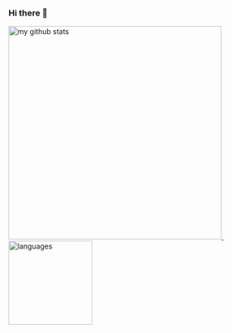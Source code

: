 ### Hi there 👋

<!--
**QiqiM/QiqiM** is a ✨ _special_ ✨ repository because its `README.md` (this file) appears on your GitHub profile.

Here are some ideas to get you started:

- 🔭 I’m currently working on ...
- 🌱 I’m currently learning ...
- 👯 I’m looking to collaborate on ...
- 🤔 I’m looking for help with ...
- 💬 Ask me about ...
- 📫 How to reach me: ...
- 😄 Pronouns: ...
- ⚡ Fun fact: ...
-->

<!-- [![yato's github stats](https://github-readme-stats.vercel.app/api?username=QiqiM "![yato's github stats")](https://github.com/QiqiM/github-readme-stats) -->
<!-- ## My Stats -->
<a align="left" href="https://github.com/QiqiM">
    <p align="left">
    <img src="https://github-readme-stats.vercel.app/api?username=QiqiM&count_private=true&show_icons=true&theme=gruvbox" alt="my github stats" width="420"/>&nbsp;<img src="https://github-readme-stats.vercel.app/api/top-langs/?username=QiqiM&count_private=true&show_icons=true&layout=compact&theme=gruvbox" alt="languages" height="165">
    </p>
</a>
